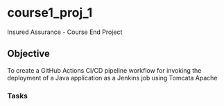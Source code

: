 # course1_proj_1
Insured Assurance - Course End Project

## Objective
To create a GitHub Actions CI/CD pipeline workflow for invoking the deployment of a Java application as a Jenkins job using Tomcata Apache

### Tasks
